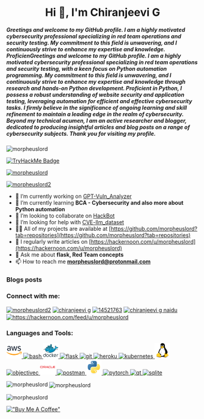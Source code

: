 <h1 align="center">Hi 👋, I'm Chiranjeevi G</h1>
<h5 align="centre">Greetings and welcome to my GitHub profile. I am a highly motivated cybersecurity professional specializing in red team operations and security testing. My commitment to this field is unwavering, and I continuously strive to enhance my expertise and knowledge. ProficienGreetings and welcome to my GitHub profile. I am a highly motivated cybersecurity professional specializing in red team operations and security testing, with a keen focus on Python automation programming. My commitment to this field is unwavering, and I continuously strive to enhance my expertise and knowledge through research and hands-on Python development. Proficient in Python, I possess a robust understanding of website security and application testing, leveraging automation for efficient and effective cybersecurity tasks. I firmly believe in the significance of ongoing learning and skill refinement to maintain a leading edge in the realm of cybersecurity. Beyond my technical acumen, I am an active researcher and blogger, dedicated to producing insightful articles and blog posts on a range of cybersecurity subjects. Thank you for visiting my profile.</h5>

<p align="left"> <img src="https://komarev.com/ghpvc/?username=morpheuslord&label=Profile%20views&color=0e75b6&style=flat" alt="morpheuslord" /> </p> 

[![TryHackMe Badge](https://tryhackme-badges.s3.amazonaws.com/morpheuslord.png)](https://tryhackme.com/p/morpheuslord)<br>

<p align="left"> <a href="https://github.com/ryo-ma/github-profile-trophy"><img src="https://github-profile-trophy.vercel.app/?username=morpheuslord" alt="morpheuslord" /></a> </p>

<p align="left"> <a href="https://twitter.com/morpheuslord2" target="blank"><img src="https://img.shields.io/twitter/follow/morpheuslord2?logo=twitter&style=for-the-badge" alt="morpheuslord2" /></a> </p>

- 🔭 I’m currently working on [GPT-Vuln_Analyzer](https://github.com/morpheuslord/GPT_Vuln-analyzer)
- 🌱 I’m currently learning **BCA - Cybersecurity and also more about Python automation**
- 👯 I’m looking to collaborate on [HackBot](https://github.com/morpheuslord/HackBot)
- 🤝 I’m looking for help with [CVE-llm_dataset](https://github.com/morpheuslord/CVE-llm_dataset)
- 👨‍💻 All of my projects are available at [https://github.com/morpheuslord?tab=repositories](https://github.com/morpheuslord?tab=repositories)
- 📝 I regularly write articles on [https://hackernoon.com/u/morpheuslord](https://hackernoon.com/u/morpheuslord)
- 💬 Ask me about **flask, Red Team concepts**
- 📫 How to reach me **morpheuslord@protonmail.com**

### Blogs posts
<!-- BLOG-POST-LIST:START -->
<!-- BLOG-POST-LIST:END -->

<h3 align="left">Connect with me:</h3>
<p align="left">
<a href="https://twitter.com/morpheuslord2" target="blank"><img align="center" src="https://raw.githubusercontent.com/rahuldkjain/github-profile-readme-generator/master/src/images/icons/Social/twitter.svg" alt="morpheuslord2" height="30" width="40" /></a>
<a href="https://linkedin.com/in/chiranjeevi g" target="blank"><img align="center" src="https://raw.githubusercontent.com/rahuldkjain/github-profile-readme-generator/master/src/images/icons/Social/linked-in-alt.svg" alt="chiranjeevi g" height="30" width="40" /></a>
<a href="https://stackoverflow.com/users/14521763" target="blank"><img align="center" src="https://raw.githubusercontent.com/rahuldkjain/github-profile-readme-generator/master/src/images/icons/Social/stack-overflow.svg" alt="14521763" height="30" width="40" /></a>
<a href="https://kaggle.com/chiranjeevi g naidu" target="blank"><img align="center" src="https://raw.githubusercontent.com/rahuldkjain/github-profile-readme-generator/master/src/images/icons/Social/kaggle.svg" alt="chiranjeevi g naidu" height="30" width="40" /></a>
<a href="/https://hackernoon.com/feed/u/morpheuslord" target="blank"><img align="center" src="https://raw.githubusercontent.com/rahuldkjain/github-profile-readme-generator/master/src/images/icons/Social/rss.svg" alt="https://hackernoon.com/feed/u/morpheuslord" height="30" width="40" /></a>
</p>

<h3 align="left">Languages and Tools:</h3>
<p align="left"> <a href="https://aws.amazon.com" target="_blank" rel="noreferrer"> <img src="https://raw.githubusercontent.com/devicons/devicon/master/icons/amazonwebservices/amazonwebservices-original-wordmark.svg" alt="aws" width="40" height="40"/> </a> <a href="https://www.gnu.org/software/bash/" target="_blank" rel="noreferrer"> <img src="https://www.vectorlogo.zone/logos/gnu_bash/gnu_bash-icon.svg" alt="bash" width="40" height="40"/> </a> <a href="https://www.docker.com/" target="_blank" rel="noreferrer"> <img src="https://raw.githubusercontent.com/devicons/devicon/master/icons/docker/docker-original-wordmark.svg" alt="docker" width="40" height="40"/> </a> <a href="https://flask.palletsprojects.com/" target="_blank" rel="noreferrer"> <img src="https://www.vectorlogo.zone/logos/pocoo_flask/pocoo_flask-icon.svg" alt="flask" width="40" height="40"/> </a> <a href="https://git-scm.com/" target="_blank" rel="noreferrer"> <img src="https://www.vectorlogo.zone/logos/git-scm/git-scm-icon.svg" alt="git" width="40" height="40"/> </a> <a href="https://heroku.com" target="_blank" rel="noreferrer"> <img src="https://www.vectorlogo.zone/logos/heroku/heroku-icon.svg" alt="heroku" width="40" height="40"/> </a> <a href="https://kubernetes.io" target="_blank" rel="noreferrer"> <img src="https://www.vectorlogo.zone/logos/kubernetes/kubernetes-icon.svg" alt="kubernetes" width="40" height="40"/> </a> <a href="https://www.linux.org/" target="_blank" rel="noreferrer"> <img src="https://raw.githubusercontent.com/devicons/devicon/master/icons/linux/linux-original.svg" alt="linux" width="40" height="40"/> </a> <a href="https://developer.apple.com/library/archive/documentation/Cocoa/Conceptual/ProgrammingWithObjectiveC/Introduction/Introduction.html" target="_blank" rel="noreferrer"> <img src="https://www.vectorlogo.zone/logos/apple_objectivec/apple_objectivec-icon.svg" alt="objectivec" width="40" height="40"/> </a> <a href="https://www.oracle.com/" target="_blank" rel="noreferrer"> <img src="https://raw.githubusercontent.com/devicons/devicon/master/icons/oracle/oracle-original.svg" alt="oracle" width="40" height="40"/> </a> <a href="https://postman.com" target="_blank" rel="noreferrer"> <img src="https://www.vectorlogo.zone/logos/getpostman/getpostman-icon.svg" alt="postman" width="40" height="40"/> </a> <a href="https://www.python.org" target="_blank" rel="noreferrer"> <img src="https://raw.githubusercontent.com/devicons/devicon/master/icons/python/python-original.svg" alt="python" width="40" height="40"/> </a> <a href="https://pytorch.org/" target="_blank" rel="noreferrer"> <img src="https://www.vectorlogo.zone/logos/pytorch/pytorch-icon.svg" alt="pytorch" width="40" height="40"/> </a> <a href="https://www.qt.io/" target="_blank" rel="noreferrer"> <img src="https://upload.wikimedia.org/wikipedia/commons/0/0b/Qt_logo_2016.svg" alt="qt" width="40" height="40"/> </a> <a href="https://www.sqlite.org/" target="_blank" rel="noreferrer"> <img src="https://www.vectorlogo.zone/logos/sqlite/sqlite-icon.svg" alt="sqlite" width="40" height="40"/> </a> </p>

<p><img align="left" src="https://github-readme-stats.vercel.app/api/top-langs?username=morpheuslord&show_icons=true&locale=en&layout=compact" alt="morpheuslord" /></p>

<p>&nbsp;<img align="center" src="https://github-readme-stats.vercel.app/api?username=morpheuslord&show_icons=true&locale=en" alt="morpheuslord" /></p>

<p><img align="center" src="https://github-readme-streak-stats.herokuapp.com/?user=morpheuslord&" alt="morpheuslord" /></p>

[!["Buy Me A Coffee"](https://www.buymeacoffee.com/assets/img/custom_images/orange_img.png)](https://www.buymeacoffee.com/Morpheuslord)
